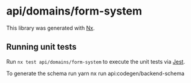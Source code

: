 # api/domains/form-system

This library was generated with [Nx](https://nx.dev).

## Running unit tests

Run `nx test api/domains/form-system` to execute the unit tests via [Jest](https://jestjs.io).

To generate the schema run yarn nx run api:codegen/backend-schema
